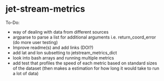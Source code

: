 # jet-stream-metrics

To-Do:
- way of dealing with data from different sources
- argparse to parse a list for additional arguments i.e. return_coord_error (do more user testing)
- Improve readme(s) and add links (DOI?)
- add lat and lon subsetting to jetstream_metrics_dict
- look into bash arrays and running multiple metrics
- add test that profiles the speed of each metric based on standard sizes of the dataset (then makes a estimation for how long it would take to run a lot of data)